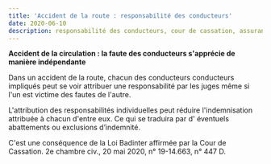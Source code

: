 ```yaml
---
title: 'Accident de la route : responsabilité des conducteurs'
date: 2020-06-10
description: responsabilité des conducteurs, cour de cassation, assurance automobile
---
```






**Accident de la circulation : la faute des conducteurs s'apprécie de manière indépendante**

Dans un accident de la route, chacun des conducteurs conducteurs impliqués peut se voir attribuer une responsabilité par les juges même si l'un est victime des fautes de l'autre.

L'attribution des responsabilités individuelles peut réduire l'indemnisation attribuée à chacun d'entre eux. Ce qui se traduira par d' éventuels abattements ou exclusions d’indemnité.



C'est une conséquence de la Loi Badinter affirmée par la Cour de Cassation. 2e chambre civ., 20 mai 2020, n° 19-14.663, n° 447 D.